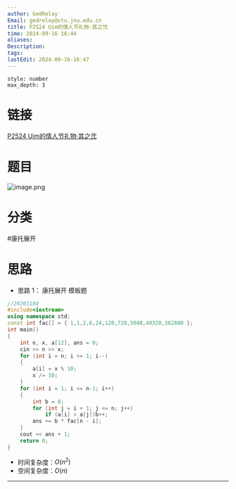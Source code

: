 ```yaml
---
author: GedRelay
Email: gedrelay@stu.jnu.edu.cn
title: P2524 Uim的情人节礼物·其之弐
time: 2024-09-16 16:44
aliases: 
Description: 
tags: 
lastEdit: 2024-09-16-16:47
---
```


```toc
style: number
max_depth: 3
```

# 链接
[P2524 Uim的情人节礼物·其之弐](https://www.luogu.com.cn/problem/P2524) 

# 题目
![image.png](https://ged-pic-bed.oss-cn-guangzhou.aliyuncs.com/img/202409161645811.png)


# 分类
#康托展开 

# 思路
- 思路 1：
康托展开
模板题


```cpp
//20201104
#include<iostream>
using namespace std;
const int fac[] = { 1,1,2,6,24,120,720,5040,40320,362880 };
int main()
{
	int n, x, a[12], ans = 0;
	cin >> n >> x;
	for (int i = n; i >= 1; i--)
	{
		a[i] = x % 10;
		x /= 10;
	}
	for (int i = 1; i <= n-1; i++)
	{
		int b = 0;
		for (int j = i + 1; j <= n; j++)
			if (a[i] > a[j])b++;
		ans += b * fac[n - i];
	}
	cout << ans + 1;
	return 0;
}
```


- 时间复杂度：${O\left( n^{2}  \right)  }$ 
- 空间复杂度：${O\left( n \right)  }$ 


---

